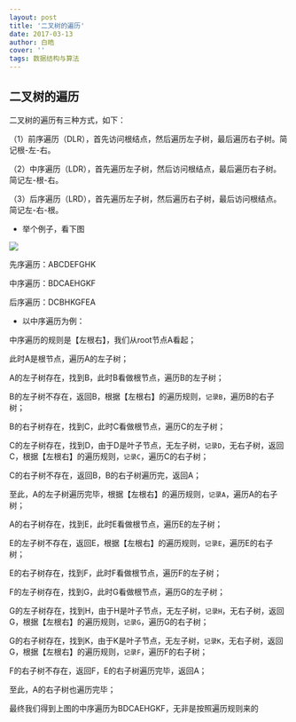 ```yaml
---
layout: post
title: '二叉树的遍历'
date: 2017-03-13
author: 白皓
cover: ''
tags: 数据结构与算法
---
```


## 二叉树的遍历

二叉树的遍历有三种方式，如下：

（1）前序遍历（DLR），首先访问根结点，然后遍历左子树，最后遍历右子树。简记根-左-右。

（2）中序遍历（LDR），首先遍历左子树，然后访问根结点，最后遍历右子树。简记左-根-右。

（3）后序遍历（LRD），首先遍历左子树，然后遍历右子树，最后访问根结点。简记左-右-根。

- 举个例子，看下图

![](https://s2.ax1x.com/2019/11/08/MVYfQf.jpg)

先序遍历：ABCDEFGHK

中序遍历：BDCAEHGKF

后序遍历：DCBHKGFEA

- 以中序遍历为例：

中序遍历的规则是【左根右】，我们从root节点A看起；

此时A是根节点，遍历A的左子树；

A的左子树存在，找到B，此时B看做根节点，遍历B的左子树；

B的左子树不存在，返回B，根据【左根右】的遍历规则，`记录B`，遍历B的右子树；

B的右子树存在，找到C，此时C看做根节点，遍历C的左子树；

C的左子树存在，找到D，由于D是叶子节点，无左子树，`记录D`，无右子树，返回C，根据【左根右】的遍历规则，`记录C`，遍历C的右子树；

C的右子树不存在，返回B，B的右子树遍历完，返回A；

至此，A的左子树遍历完毕，根据【左根右】的遍历规则，`记录A`，遍历A的右子树；

A的右子树存在，找到E，此时E看做根节点，遍历E的左子树；

E的左子树不存在，返回E，根据【左根右】的遍历规则，`记录E`，遍历E的右子树；

E的右子树存在，找到F，此时F看做根节点，遍历F的左子树；

F的左子树存在，找到G，此时G看做根节点，遍历G的左子树；

G的左子树存在，找到H，由于H是叶子节点，无左子树，`记录H`，无右子树，返回G，根据【左根右】的遍历规则，`记录G`，遍历G的右子树；

G的右子树存在，找到K，由于K是叶子节点，无左子树，`记录K`，无右子树，返回G，根据【左根右】的遍历规则，`记录F`，遍历F的右子树；

F的右子树不存在，返回F，E的右子树遍历完毕，返回A；

至此，A的右子树也遍历完毕；


最终我们得到上图的中序遍历为BDCAEHGKF，无非是按照遍历规则来的